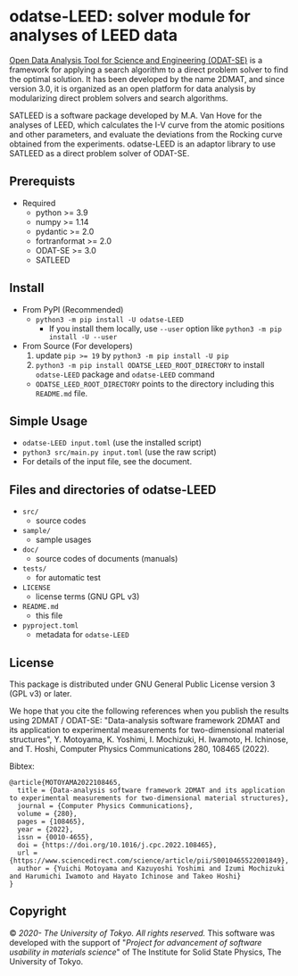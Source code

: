 # odatse-LEED: solver module for analyses of LEED data

[Open Data Analysis Tool for Science and Engineering (ODAT-SE)](https://github.com/issp-center-dev/ODAT-SE) is a framework for applying a search algorithm to a direct problem solver to find the optimal solution. It has been developed by the name 2DMAT, and since version 3.0, it is organized as an open platform for data analysis by modularizing direct problem solvers and search algorithms.

SATLEED is a software package developed by M.A. Van Hove for the analyses of LEED, which calculates the I-V curve from the atomic positions and other parameters, and evaluate the deviations from the Rocking curve obtained from the experiments. odatse-LEED is an adaptor library to use SATLEED as a direct problem solver of ODAT-SE.


## Prerequists

- Required
  - python >= 3.9
  - numpy >= 1.14
  - pydantic >= 2.0
  - fortranformat >= 2.0
  - ODAT-SE >= 3.0
  - SATLEED

## Install

- From PyPI (Recommended)
  - `python3 -m pip install -U odatse-LEED`
    - If you install them locally, use `--user` option like `python3 -m pip install -U --user`
- From Source (For developers)
  1. update `pip >= 19` by `python3 -m pip install -U pip`
  2. `python3 -m pip install ODATSE_LEED_ROOT_DIRECTORY` to install `odatse-LEED` package and `odatse-LEED` command
    - `ODATSE_LEED_ROOT_DIRECTORY` points to the directory including this `README.md` file.

## Simple Usage

- `odatse-LEED input.toml` (use the installed script)
- `python3 src/main.py input.toml` (use the raw script)
- For details of the input file, see the document.

## Files and directories of odatse-LEED

- `src/`
  - source codes
- `sample/`
  - sample usages
- `doc/`
  - source codes of documents (manuals)
- `tests/`
  - for automatic test
- `LICENSE`
  - license terms (GNU GPL v3)
- `README.md`
  - this file
- `pyproject.toml`
  - metadata for `odatse-LEED`

## License

This package is distributed under GNU General Public License version 3 (GPL v3) or later.

We hope that you cite the following references when you publish the results using 2DMAT / ODAT-SE:
"Data-analysis software framework 2DMAT and its application to experimental measurements for two-dimensional material structures",
Y. Motoyama, K. Yoshimi, I. Mochizuki, H. Iwamoto, H. Ichinose, and T. Hoshi, Computer Physics Communications 280, 108465 (2022).

Bibtex:
```
@article{MOTOYAMA2022108465,
  title = {Data-analysis software framework 2DMAT and its application to experimental measurements for two-dimensional material structures},
  journal = {Computer Physics Communications},
  volume = {280},
  pages = {108465},
  year = {2022},
  issn = {0010-4655},
  doi = {https://doi.org/10.1016/j.cpc.2022.108465},
  url = {https://www.sciencedirect.com/science/article/pii/S0010465522001849},
  author = {Yuichi Motoyama and Kazuyoshi Yoshimi and Izumi Mochizuki and Harumichi Iwamoto and Hayato Ichinose and Takeo Hoshi}
}
```

## Copyright

© *2020- The University of Tokyo. All rights reserved.*
This software was developed with the support of "*Project for advancement of software usability in materials science*" of The Institute for Solid State Physics, The University of Tokyo.

[source/master]: https://github.com/2DMAT/odatse-LEED/
[source/develop]: https://github.com/2DMAT/odatse-LEED/tree/develop
[ci/master/badge]: https://github.com/2DMAT/odatse-LEED/workflows/Test/badge.svg?branch=master
[ci/master/uri]: https://github.com/2DMAT/odatse-LEED/actions?query=branch%3Amaster
[doc/en/badge]: https://img.shields.io/badge/doc-English-blue.svg
[doc/ja/badge]: https://img.shields.io/badge/doc-Japanese-blue.svg
[doc/master/en/uri]: https://2DMAT.github.io/odatse-LEED/manual/master/en/index.html
[doc/master/ja/uri]: https://2DMAT.github.io/odatse-LEED/manual/master/ja/index.html
[doc/develop/en/uri]: https://2DMAT.github.io/odatse-LEED/manual/develop/en/index.html
[doc/develop/ja/uri]: https://2DMAT.github.io/odatse-LEED/manual/develop/ja/index.html
